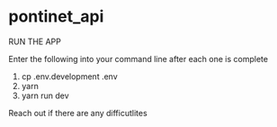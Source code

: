 # pontinet_api
RUN THE APP

Enter the following into your command line after each one is complete

1. cp .env.development .env
2. yarn
3. yarn run dev

Reach out if there are any difficutlites 
